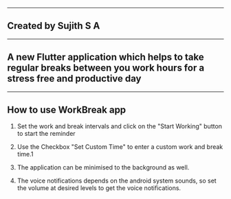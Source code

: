 ----------------------
Created by Sujith S A
----------------------


------------------------------------------------------------------------------------------------------------------------
A new Flutter application which helps to take regular breaks between you work hours for a stress free and productive day
------------------------------------------------------------------------------------------------------------------------


------------------------
How to use WorkBreak app
------------------------
1. Set the work and break intervals and click on the "Start Working" button to start the reminder

2. Use the Checkbox "Set Custom Time" to enter a custom work and break time.1

3. The application can be minimised to the background as well.

4. The voice notifications depends on the android system sounds, so set the volume at desired levels
to get the voice notifications.